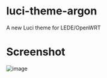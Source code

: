 # luci-theme-argon
A new Luci theme for LEDE/OpenWRT  
# Screenshot
![image](https://github.com/sypopo/luci-theme-argon-mc/blob/master/screenshot/201912.png)

